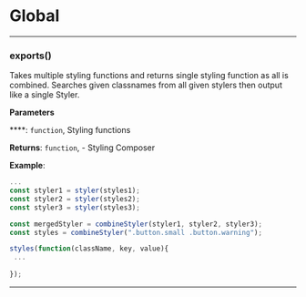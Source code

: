 # Global





* * *

### exports() 

Takes multiple styling functions and returns single styling function as all is combined.
Searches given classnames from all given stylers then output like a single Styler.

**Parameters**

****: `function`, Styling functions

**Returns**: `function`, - Styling Composer

**Example**:
```js
...
const styler1 = styler(styles1);
const styler2 = styler(styles2);
const styler3 = styler(styles3);

const mergedStyler = combineStyler(styler1, styler2, styler3);
const styles = combineStyler(".button.small .button.warning");

styles(function(className, key, value){
 ...
 
});
```



* * *










